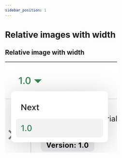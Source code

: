 ```yaml
---
sidebar_position: 1
---
```


# Relative images with width

## Relative image with width

![](./img/docsVersionDropdown.png)

